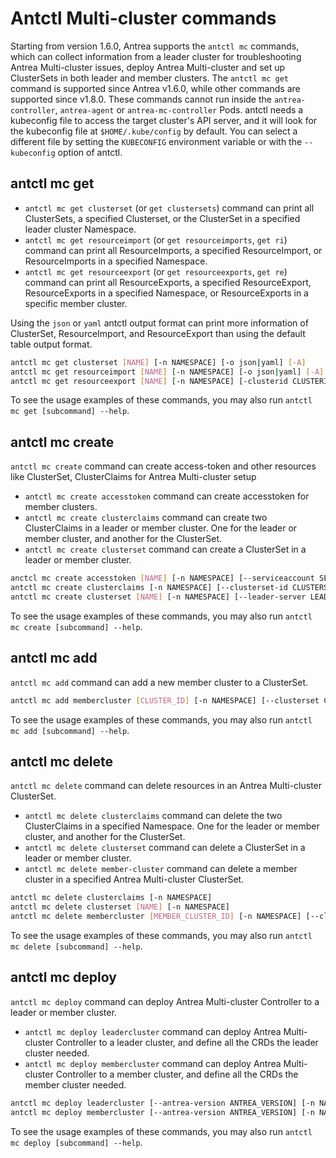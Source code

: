 # Antctl Multi-cluster commands

Starting from version 1.6.0, Antrea supports the `antctl mc` commands, which can
collect information from a leader cluster for troubleshooting Antrea
Multi-cluster issues, deploy Antrea Multi-cluster and set up ClusterSets in both
leader and member clusters. The `antctl mc get` command is supported since
Antrea v1.6.0, while other commands are supported since v1.8.0. These commands
cannot run inside the `antrea-controller`, `antrea-agent` or
`antrea-mc-controller` Pods. antctl needs a kubeconfig file to access the target
cluster's API server, and it will look for the kubeconfig file at
`$HOME/.kube/config` by default. You can select a different file by setting the
`KUBECONFIG` environment variable or with the `--kubeconfig` option of antctl.

## antctl mc get

- `antctl mc get clusterset` (or `get clustersets`) command can print all
ClusterSets, a specified Clusterset, or the ClusterSet in a specified leader cluster
Namespace.
- `antctl mc get resourceimport` (or `get resourceimports`, `get ri`) command can print
all ResourceImports, a specified ResourceImport, or ResourceImports in a specified
Namespace.
- `antctl mc get resourceexport` (or `get resourceexports`, `get re`) command can print
all ResourceExports, a specified ResourceExport, ResourceExports in a specified
Namespace, or ResourceExports in a specific member cluster.

Using the `json` or `yaml` antctl output format can print more information of
ClusterSet, ResourceImport, and ResourceExport than using the default table
output format.

```bash
antctl mc get clusterset [NAME] [-n NAMESPACE] [-o json|yaml] [-A]
antctl mc get resourceimport [NAME] [-n NAMESPACE] [-o json|yaml] [-A]
antctl mc get resourceexport [NAME] [-n NAMESPACE] [-clusterid CLUSTERID] [-o json|yaml] [-A]
```

To see the usage examples of these commands, you may also run `antctl mc get [subcommand] --help`.

## antctl mc create

`antctl mc create` command can create access-token and other resources like ClusterSet, ClusterClaims for
Antrea Multi-cluster setup

+ `antctl mc create accesstoken` command can create accesstoken for member clusters.
+ `antctl mc create clusterclaims` command can create two ClusterClaims in a leader or member cluster. One for the leader or member cluster, and another for the ClusterSet.
+ `antctl mc create clusterset` command can create a ClusterSet in a leader or member cluster.

```bash
anctcl mc create accesstoken [NAME] [-n NAMESPACE] [--serviceaccount SERVICE_ACCOUNT] [--role-binding ROLE_BINDING]
antctl mc create clusterclaims [-n NAMESPACE] [--clusterset-id CLUSTERSET_ID] [--cluster-id CLUSTER_ID]
antctl mc create clusterset [NAME] [-n NAMESPACE] [--leader-server LEADER_SERVER] [--service-account SERVICE_ACCOUNT] [--secret SECRET] [--leader-cluster LEADER_CLUSTER_ID]
```

To see the usage examples of these commands, you may also run `antctl mc create [subcommand] --help`.

## antctl mc add

`antctl mc add` command can add a new member cluster to a ClusterSet.

```bash
antctl mc add membercluster [CLUSTER_ID] [-n NAMESPACE] [--clusterset CLUSTERSET] [--service-account SERVICE_ACCOUNT]
```

To see the usage examples of these commands, you may also run `antctl mc add [subcommand] --help`.

## antctl mc delete

`antctl mc delete` command can delete resources in an Antrea Multi-cluster ClusterSet.

+ `antctl mc delete clusterclaims` command can delete the two ClusterClaims in a specified Namespace. One for the leader or member cluster, and another for the ClusterSet.
+ `antctl mc delete clusterset` command can delete a ClusterSet in a leader or member cluster.
+ `antctl mc delete member-cluster` command can delete a member cluster in a specified Antrea Multi-cluster ClusterSet.

```bash
antctl mc delete clusterclaims [-n NAMESPACE]
antctl mc delete clusterset [NAME] [-n NAMESPACE]
antctl mc delete membercluster [MEMBER_CLUSTER_ID] [-n NAMESPACE] [--clusterset CLUSTERSET]
```

To see the usage examples of these commands, you may also run `antctl mc delete [subcommand] --help`.

## antctl mc deploy

`antctl mc deploy` command can deploy Antrea Multi-cluster Controller to a leader or member cluster.

+ `antctl mc deploy leadercluster` command can deploy Antrea Multi-cluster Controller to a leader cluster, and define all the CRDs the leader cluster needed.
+ `antctl mc deploy membercluster` command can deploy Antrea Multi-cluster Controller to a member cluster, and define all the CRDs the member cluster needed.

```bash
antctl mc deploy leadercluster [--antrea-version ANTREA_VERSION] [-n NAMESPACE] [-f PATH_TO_MANIFEST]
antctl mc deploy membercluster [--antrea-version ANTREA_VERSION] [-n NAMESPACE] [-f PATH_TO_MANIFEST]
```

To see the usage examples of these commands, you may also run `antctl mc deploy [subcommand] --help`.
